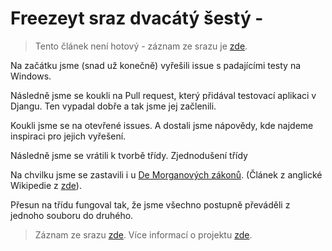 # Freezeyt sraz dvacátý šestý -

> Tento článek není hotový - záznam ze srazu je [zde](https://youtu.be/tUQQ1g2VD7I).

Na začátku jsme (snad už konečně) vyřešili issue s padajícími testy na Windows.

Následně jsme se koukli na Pull request, který přidával testovací aplikaci v Djangu. Ten vypadal dobře a tak jsme jej začlenili.

Koukli jsme se na otevřené issues. A dostali jsme nápovědy, kde najdeme inspiraci pro jejich vyřešení.

Následně jsme se vrátili k tvorbě třídy.
Zjednodušení třídy

Na chvilku jsme se zastavili i u [De Morganových zákonů](https://cs.wikipedia.org/wiki/De_Morganovy_z%C3%A1kony). (Článek z anglické Wikipedie z
[zde](https://en.wikipedia.org/wiki/De_Morgan%27s_laws)).

Přesun na třídu fungoval tak, že jsme všechno postupně převáděli z jednoho souboru do druhého.

> Záznam ze srazu [zde](https://youtu.be/tUQQ1g2VD7I).
> Více informací o projektu [zde](https://tinyurl.com/freezeyt).
